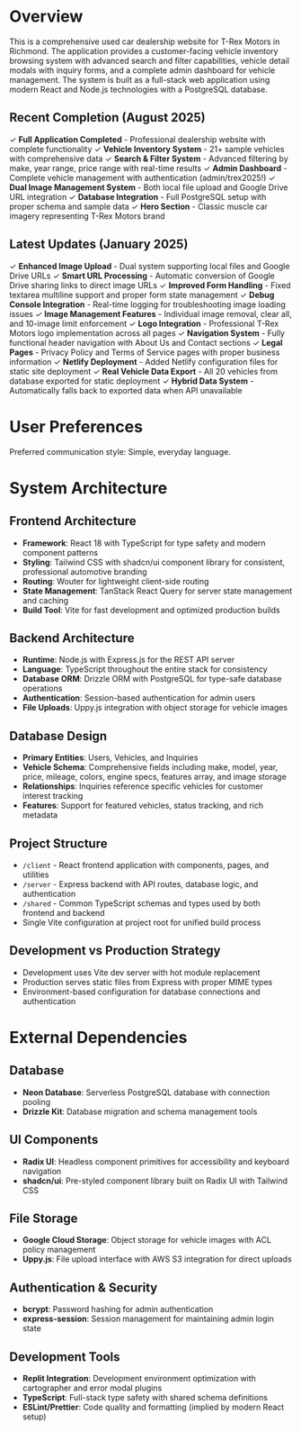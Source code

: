 # Overview

This is a comprehensive used car dealership website for T-Rex Motors in Richmond. The application provides a customer-facing vehicle inventory browsing system with advanced search and filter capabilities, vehicle detail modals with inquiry forms, and a complete admin dashboard for vehicle management. The system is built as a full-stack web application using modern React and Node.js technologies with a PostgreSQL database.

## Recent Completion (August 2025)
✓ **Full Application Completed** - Professional dealership website with complete functionality
✓ **Vehicle Inventory System** - 21+ sample vehicles with comprehensive data
✓ **Search & Filter System** - Advanced filtering by make, year range, price range with real-time results
✓ **Admin Dashboard** - Complete vehicle management with authentication (admin/trex2025!)
✓ **Dual Image Management System** - Both local file upload and Google Drive URL integration
✓ **Database Integration** - Full PostgreSQL setup with proper schema and sample data
✓ **Hero Section** - Classic muscle car imagery representing T-Rex Motors brand

## Latest Updates (January 2025)
✓ **Enhanced Image Upload** - Dual system supporting local files and Google Drive URLs
✓ **Smart URL Processing** - Automatic conversion of Google Drive sharing links to direct image URLs
✓ **Improved Form Handling** - Fixed textarea multiline support and proper form state management
✓ **Debug Console Integration** - Real-time logging for troubleshooting image loading issues
✓ **Image Management Features** - Individual image removal, clear all, and 10-image limit enforcement
✓ **Logo Integration** - Professional T-Rex Motors logo implementation across all pages
✓ **Navigation System** - Fully functional header navigation with About Us and Contact sections
✓ **Legal Pages** - Privacy Policy and Terms of Service pages with proper business information
✓ **Netlify Deployment** - Added Netlify configuration files for static site deployment
✓ **Real Vehicle Data Export** - All 20 vehicles from database exported for static deployment
✓ **Hybrid Data System** - Automatically falls back to exported data when API unavailable

# User Preferences

Preferred communication style: Simple, everyday language.

# System Architecture

## Frontend Architecture
- **Framework**: React 18 with TypeScript for type safety and modern component patterns
- **Styling**: Tailwind CSS with shadcn/ui component library for consistent, professional automotive branding
- **Routing**: Wouter for lightweight client-side routing
- **State Management**: TanStack React Query for server state management and caching
- **Build Tool**: Vite for fast development and optimized production builds

## Backend Architecture
- **Runtime**: Node.js with Express.js for the REST API server
- **Language**: TypeScript throughout the entire stack for consistency
- **Database ORM**: Drizzle ORM with PostgreSQL for type-safe database operations
- **Authentication**: Session-based authentication for admin users
- **File Uploads**: Uppy.js integration with object storage for vehicle images

## Database Design
- **Primary Entities**: Users, Vehicles, and Inquiries
- **Vehicle Schema**: Comprehensive fields including make, model, year, price, mileage, colors, engine specs, features array, and image storage
- **Relationships**: Inquiries reference specific vehicles for customer interest tracking
- **Features**: Support for featured vehicles, status tracking, and rich metadata

## Project Structure
- `/client` - React frontend application with components, pages, and utilities
- `/server` - Express backend with API routes, database logic, and authentication
- `/shared` - Common TypeScript schemas and types used by both frontend and backend
- Single Vite configuration at project root for unified build process

## Development vs Production Strategy
- Development uses Vite dev server with hot module replacement
- Production serves static files from Express with proper MIME types
- Environment-based configuration for database connections and authentication

# External Dependencies

## Database
- **Neon Database**: Serverless PostgreSQL database with connection pooling
- **Drizzle Kit**: Database migration and schema management tools

## UI Components
- **Radix UI**: Headless component primitives for accessibility and keyboard navigation
- **shadcn/ui**: Pre-styled component library built on Radix UI with Tailwind CSS

## File Storage
- **Google Cloud Storage**: Object storage for vehicle images with ACL policy management
- **Uppy.js**: File upload interface with AWS S3 integration for direct uploads

## Authentication & Security
- **bcrypt**: Password hashing for admin authentication
- **express-session**: Session management for maintaining admin login state

## Development Tools
- **Replit Integration**: Development environment optimization with cartographer and error modal plugins
- **TypeScript**: Full-stack type safety with shared schema definitions
- **ESLint/Prettier**: Code quality and formatting (implied by modern React setup)